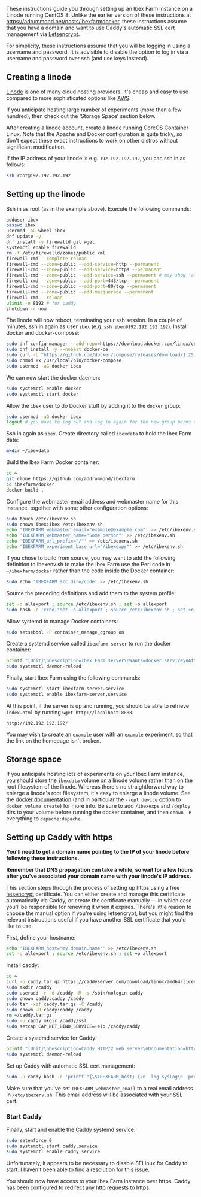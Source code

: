 These instructions guide you through setting up an Ibex Farm instance on a
Linode running CentOS 8. Unlike the earlier version of these instructions at
https://adrummond.net/posts/ibexfarmdocker, these instructions assume that you
have a domain and want to use Caddy's automatic SSL cert management via
[Letsencrypt](https://letsencrypt.org/).

For simplicity, these instructions assume that you will be logging in using a
username and password. It is advisible to disable the option to log in via a
username and password over ssh (and use keys instead).

## Creating a linode

[Linode](https://linode.com) is one of many cloud hosting providers. It's cheap
and easy to use compared to more sophisticated options like
[AWS](https://aws.amazon.com).

If you anticipate hosting large number of experiments (more than a few hundred),
then check out the ‘Storage Space’ section below.

After creating a linode account, create a linode running CoreOS Container Linux.
Note that the Apache and Docker configuration is quite tricky, so don't expect
these exact instructions to work on other distros without significant
modification.

If the IP address of your linode is e.g. `192.192.192.192`, you can ssh in as
follows:

```sh
ssh root@192.192.192.192
```

## Setting up the linode

Ssh in as root (as in the example above). Execute the following commands:

```sh
adduser ibex
passwd ibex
usermod -aG wheel ibex
dnf update -y
dnf install -y firewalld git wget	
systemctl enable firewalld
rm -f /etc/firewalld/zones/public.xml
firewall-cmd --complete-reload
firewall-cmd --zone=public --add-service=http --permanent
firewall-cmd --zone=public --add-service=https --permanent
firewall-cmd --zone=public --add-service=ssh --permanent # may show 'already enabled' warning
firewall-cmd --zone=public --add-port=443/tcp --permanent
firewall-cmd --zone=public --add-port=80/tcp --permanent
firewall-cmd --zone=public --add-masquerade --permanent
firewall-cmd --reload
ulimit -n 8192 # for caddy
shutdown -r now
```

The linode will now reboot, terminating your ssh session. In a couple of
minutes, ssh in again as user `ibex` (e.g. `ssh ibex@192.192.192.192`). Install
docker and docker-compose:

```sh
sudo dnf config-manager --add-repo=https://download.docker.com/linux/centos/docker-ce.repo
sudo dnf install -y --nobest docker-ce
sudo curl -L "https://github.com/docker/compose/releases/download/1.25.4/docker-compose-$(uname -s)-$(uname -m)" -o /usr/local/bin/docker-compose
sudo chmod +x /usr/local/bin/docker-compose
sudo usermod -aG docker ibex
```

We can now start the docker daemon:

```sh
sudo systemctl enable docker
sudo systemctl start docker
```

Allow the `ibex` user to do Docker stuff by adding it to the `docker` group:

```sh
sudo usermod -aG docker ibex
logout # you have to log out and log in again for the new group perms to take effect
```

Ssh in again as `ibex`. Create directory called `ibexdata` to hold the Ibex Farm data:

```sh
mkdir ~/ibexdata
```

Build the Ibex Farm Docker container:

```sh
cd ~
git clone https://github.com/addrummond/ibexfarm
cd ibexfarm/docker
docker build .
```

Configure the webmaster email address and webmaster name for this instance,
together with some other configuration options:

```sh
sudo touch /etc/ibexenv.sh
sudo chown ibex:ibex /etc/ibexenv.sh
echo 'IBEXFARM_webmaster_email="example@example.com"' >> /etc/ibexenv.sh
echo 'IBEXFARM_webmaster_name="Some person"' >> /etc/ibexenv.sh
echo 'IBEXFARM_url_prefix="/"' >> /etc/ibexenv.sh
echo 'IBEXFARM_experiment_base_url="/ibexexps"' >> /etc/ibexenv.sh
```

If you chose to build from source, you may want to add the following definition
to ibexenv.sh to make the Ibex Farm use the Perl code in `~/ibexfarm/docker`
rather than the code inside the Docker container:

```sh
sudo echo 'IBEXFARM_src_dir=/code' >> /etc/ibexenv.sh
```

Source the preceding definitions and add them to the system profile:

```sh
set -o allexport ; source /etc/ibexenv.sh ; set +o allexport
sudo bash -c 'echo "set -o allexport ; source /etc/ibexenv.sh ; set +o allexport" > /etc/profile.d/ibex.sh'
```

Allow systemd to manage Docker containers:

```sh
sudo setsebool -P container_manage_cgroup on
```

Create a systemd service called `ibexfarm-server` to run the docker container:

```sh
printf "[Unit]\nDescription=Ibex Farm server\nWants=docker.service\nAfter=docker.service\n[Service]\nLimitNOFILE=8192\nEnvironmentFile=/etc/ibexenv.sh\nUser=ibex\nRestart=always\nRestartSec=10\nExecStartPre=/usr/bin/bash -c 'cat /etc/ibexenv.sh | xargs -n 1 echo > /tmp/ibexenv_docker'\nExecStart=/usr/local/bin/docker-compose -f /home/ibex/ibexfarm/docker/docker-compose.yml up\nExecStop=/usr/local/bin/docker-compose -f /home/ibex/ibexfarm/docker/docker-compose.yml down\n[Install]\nWantedBy=multi-user.target\n" | sudo bash -c 'tee > /etc/systemd/system/ibexfarm-server.service'
sudo systemctl daemon-reload
```

Finally, start Ibex Farm using the following commands:

```sh
sudo systemctl start ibexfarm-server.service
sudo systemctl enable ibexfarm-server.service
```

At this point, if the server is up and running, you should be able to retrieve
`index.html` by running `wget http://localhost:8888`.


```
http://192.192.192.192/
```

You may wish to create an `example` user with an `example` experiment, so that
the link on the homepage isn't broken.

## Storage space

If you anticipate hosting lots of experiments on your Ibex Farm instance, you
should store the `ibexdata` volume on a linode volume rather than on the root
filesystem of the linode. Whereas there's no straightforward way to enlarge a
linode's root filesystem, it's easy to enlarge a linode volume. See the [docker
documentation](https://docs.docker.com/engine/reference/commandline/volume_create/)
(and in particular the `--opt device` option to `docker volume create`) for more
info. Be sure to add `/ibexexps` and `/deploy` dirs to your volume before
running the docker container, and then `chown -R` everything to
`dapache:dapache`.

## Setting up Caddy with https

**You'll need to get a domain name pointing to the IP of your linode before
following these instructions.**

**Remember that DNS propagation can take a while, so wait for a few hours after
you've associated your domain name with your linode's IP address.**

This section steps through the process of setting up https using a free
[letsencrypt](https://letsencrypt.org/) certificate. You can either create and
manage this certificate automatically via Caddy, or create the certificate
manually — in which case you'll be responsible for renewing it when it expires.
There's little reason to choose the manual option if you're using letsencrypt,
but you might find the relevant instructions useful if you have another SSL
certificate that you'd like to use.

First, define your hostname:

```sh
echo 'IBEXFARM_host="my.domain.name"' >> /etc/ibexenv.sh
set -o allexport ; source /etc/ibexenv.sh ; set +o allexport
```

Install caddy:

```sh
cd ~
curl -o caddy.tar.gz https://caddyserver.com/download/linux/amd64?license=personal&telemetry=off
sudo mkdir /caddy
sudo useradd -r -d /caddy -M -s /sbin/nologin caddy
sudo chown caddy:caddy /caddy
sudo tar -xzf caddy.tar.gz -C /caddy
sudo chown -R caddy:caddy /caddy
rm ~/caddy.tar.gz
sudo -u caddy mkdir /caddy/ssl
sudo setcap CAP_NET_BIND_SERVICE=+eip /caddy/caddy
```

Create a systemd service for Caddy:

```sh
printf "[Unit]\nDescription=Caddy HTTP/2 web server\nDocumentation=https://caddyserver.com/docs\nAfter=network-online.target\nWants=network-online.target systemd-networkd-wait-online.service\n[Service]\nRestart=on-abnormal\nUser=caddy\nGroup=caddy\nEnvironment=CADDYPATH=/caddy/ssl\nEnvironmentFile=/etc/ibexenv.sh\nExecStartPre=/bin/bash -c 'env > /caddy/env_on_startup'\nExecStart=/caddy/caddy -log stdout -agree=true -conf=/caddy/caddy.conf\nExecReload=/bin/kill -USR1 \$MAINPID\nKillMode=mixed\nKillSignal=SIGQUIT\nTimeoutStopSec=5s\nLimitNOFILE=1048576\nLimitNPROC=512\nPrivateTmp=true\nPrivateDevices=true\nReadWriteDirectories=/caddy/ssl\nCapabilityBoundingSet=CAP_NET_BIND_SERVICE\nAmbientCapabilities=CAP_NET_BIND_SERVICE\nNoNewPrivileges=true\n[Install]\nWantedBy=multi-user.target\n" | sudo bash -c 'tee > /etc/systemd/system/caddy.service'
sudo systemctl daemon-reload
```

Set up Caddy with automatic SSL cert management:

```sh
sudo -u caddy bash -c 'printf "{\$IBEXFARM_host} {\n  log syslog\n  proxy {\$IBEXFARM_url_prefix} http://127.0.0.1:8888 { without {\$IBEXFARM_url_prefix} }\n  proxy {\$IBEXFARM_experiment_base_url} http://127.0.0.1:8888\n  tls {\$IBEXFARM_webmaster_email}\n}\n" > /caddy/caddy.conf'
```

Make sure that you've set `IBEXFARM_webmaster_email` to a real
email address in `/etc/ibexenv.sh`. This email address will be associated
with your SSL cert.

### Start Caddy

Finally, start and enable the Caddy systemd service:

```sh
sudo setenforce 0
sudo systemctl start caddy.service
sudo systemctl enable caddy.service
```

Unfortunately, it appears to be necessary to disable SELinux for Caddy to start.
I haven't been able to find a resolution for this issue.

You should now have access to your Ibex Farm instance over https. Caddy has been
configured to redirect any http requests to https.
